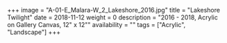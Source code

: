 +++
image = "A-01-E_Malara-W_2_Lakeshore_2016.jpg"
title = "Lakeshore Twilight"
date = 2018-11-12
weight = 0
description = "2016 - 2018, Acrylic on Gallery Canvas, 12\" x 12\""
availability = ""
tags = ["Acrylic", "Landscape"]
+++
